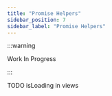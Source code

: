 ```yaml
---
title: "Promise Helpers"
sidebar_position: 7
sidebar_label: "Promise Helpers"
---
```


:::warning

Work In Progress

:::

TODO isLoading in views
